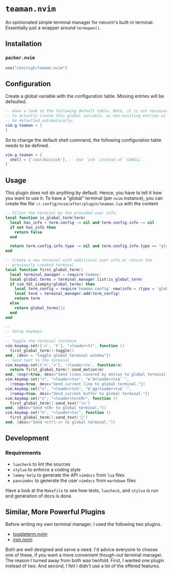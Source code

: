 # `teaman.nvim`

An opinionated simple terminal manager for neovim's built-in terminal. Essentially just a wrapper around `termopen()`.

## Installation

### `packer.nvim`

```lua
use{"cheinigk/teaman.nvim"}
```

## Configuration

Create a global variable with the configuration table. Missing entries
will be defaulted.

```lua
-- Have a look at the following default table. Note, it is not necessary
-- to actually create this global variable, as non-existing entries will
-- be defaulted automatically.
vim.g.teaman = {
}
```

So to change the default shell command, the following configuration table needs to be defined.

```lua
vim.g.teaman = {
  shell = {'/usr/bin/zsh'}, -- Use `zsh` instead of `$SHELL`.
}
```

## Usage

This plugin does not do anything by default. Hence, you have to tell it
how you want to use it. To have a "global" terminal (per `nvim` instance),
you can create the file `~/.config/nvim/after/plugin/teaman.lua` with the content

```lua
-- Filter the terminal by the provided user info.
local function is_global_term(term)
  local has_info = term.config ~= nil and term.config.info ~= nil
  if not has_info then
    return false
  end

  return term.config.info.type ~= nil and term.config.info.type == "global"
end

-- Create a new terminal with additional user info or return the
-- previously created terminal.
local function first_global_term()
  local terminal_manager = require'teaman'
  local global_terms = terminal_manager.list(is_global_term)
  if vim.tbl_isempty(global_terms) then
    local term_config = require'teaman.config'.new{info = {type = 'global'}}
    local term = terminal_manager.add(term_config)
    return term
  else
    return global_terms[1]
  end
end

--
-- Setup keymaps
--
-- Toggle the terminal instance
vim.keymap.set({'n', 't'}, "<leader>tt", function ()
  first_global_term():toggle()
end, {desc = "toggle global terminal window"})
-- Send text to the terminal
vim.keymap.set({'n','v'}, '<leader>tx', function(m)
  return first_global_term():send_motion(m)
end, {expr=true, desc="Send lines covered by motion to global terminal."})
vim.keymap.set("n", "<leader>txx", "m`0<leader>tx$``",
  {remap=true, desc="Send current line to global terminal."})
vim.keymap.set("n", "<leader>tx%", "m`gg<leader>txG``",
  {remap=true, desc="Send current buffer to global terminal."})
vim.keymap.set("n", "<leader>tx<CR>", function ()
  first_global_term():send_text('\n')
end, {desc="Send <CR> to global terminal."})
vim.keymap.set("n", "<leader>txc", function ()
  first_global_term():send_text('')
end, {desc="Send <ctrl-c> to global terminal."})
```

## Development

### Requirements

- `luacheck` to lint the sources
- `stylua` to enforce a coding style
- `lemmy-help` to generate the API `vimdocs` from `lua` files
- `panvimdoc` to generate the user `vimdocs` from `markdown` files 

Have a look at the `Makefile` to see how tests, `luacheck`, and `stylua` is run and generation of docs is done.

## Similar, More Powerful Plugins

Before writing my own terminal manager, I used the following two plugins.

- [toggleterm.nvim](https://github.com/akinsho/toggleterm.nvim)
- [iron.nvim](https://github.com/hkupty/iron.nvim)

Both are well designed and serve a need. I'd advice everyone to choose one
of these, if you want a more convenient though-out terminal manager. The
reason I turned away from both was twofold. First, I wanted one plugin
instead of two. And second, I felt I didn't use a lot of the offered
features.
